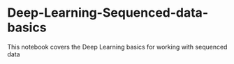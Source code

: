 # Deep-Learning-Sequenced-data-basics

This notebook covers the Deep Learning basics for working with sequenced data
